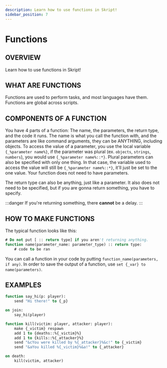 ```yaml
---
description: Learn how to use functions in Skript!
sidebar_position: 7
---
```


# Functions

## OVERVIEW

Learn how to use functions in Skript!

## WHAT ARE FUNCTIONS

Functions are used to perform tasks, and most languages have them. Functions are global across scripts.

## COMPONENTS OF A FUNCTION

You have 4 parts of a function: The name, the parameters, the return type, and the code it runs. The name is what you call the function with, and the parameters are like command arguments, they can be ANYTHING, including objects. To access the value of a parameter, you use the local variable `{_%parameter name%}`, if the parameter was plural \(ex. `objects`, `strings`, `numbers`\), you would use `{_%parameter name%::*}`. Plural parameters can also be specified with only one thing. In that case, the variable used to access the value will still be `{_%parameter name%::*}`, it'll just be set to the one value. Your function does not need to have parameters.

The return type can also be anything, just like a parameter. It also does not need to be specified, but if you are gonna return something, you have to specify.

:::danger
If you're returning something, there **cannot** be a delay.
:::

## HOW TO MAKE FUNCTIONS

The typical function looks like this:

```vb
# Do not put [ :: return type] if you aren't returning anything.
function name(parameter_name: parameter_type) :: return type:
    # code to be ran
```

You can call a function in your code by putting `function_name(parameters, if any)`. In order to save the output of a function, use `set {_var} to name(parameters)`.

## EXAMPLES

```vb
function say_hi(p: player):
    send "Hi there!" to {_p}

on join:
    say_hi(player)
```

```vb
function kill(victim: player, attacker: player):
    make {_victim} respawn
    add 1 to {deaths::%{_victim}%}
    add 1 to {kills::%{_attacker}%}
    send "&cYou were killed by %{_attacker}%&c!" to {_victim}
    send "&aYou killed %{_victim}%&a!" to {_attacker}

on death:
    kill(victim, attacker)
```
